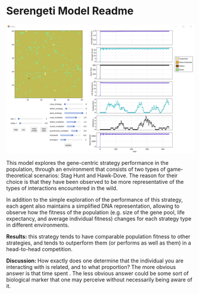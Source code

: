 # Serengeti Model Readme

![](./UI.PNG "Screenshot")

This model explores the gene-centric strategy performance in the population, through an environment that consists of two types of game-theoretical scenarios: Stag Hunt and Hawk-Dove. The reason for their choice is that they have been observed to be more representative of the types of interactions encountered in the wild. 

In addition to the simple exploration of the performance of this strategy, each agent also maintains a simplified DNA representation, allowing to observe how the fitness of the population (e.g. size of the gene pool, life expectancy, and average individual fitness) changes for each strategy type in different environments.

**Results:** this strategy tends to have comparable population fitness to other strategies, and tends to outperform them (or performs as well as them) in a head-to-head competition.

**Discussion:** How exactly does one determine that the individual you are interacting with is related, and to what proportion? The more obvious answer is that time spent . The less obvious answer could be some sort of biological marker that one may perceive without necessarily being aware of it.
